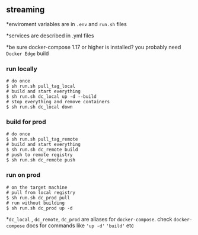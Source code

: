 
## streaming

*enviroment variables are in `.env` and `run.sh` files

*services are described in .yml files

*be sure docker-compose 1.17 or higher is installed? you probably need `Docker Edge` build


### run locally ###
```shell
# do once
$ sh run.sh pull_tag_local
# build and start everything
$ sh run.sh dc_local up -d --build
# stop everything and remove containers
$ sh run.sh dc_local down
```

### build for prod ###
```shell
# do once
$ sh run.sh pull_tag_remote
# build and start everything
$ sh run.sh dc_remote build
# push to remote registry
$ sh run.sh dc_remote push
```

### run on prod ###
```shell
# on the target machine
# pull from local registry
$ sh run.sh dc_prod pull
# run without building
$ sh run.sh dc_prod up -d

```

*`dc_local` , `dc_remote`, `dc_prod` are aliases for `docker-compose`. check `docker-compose` docs for commands like `'up -d'` `'build'` etc
